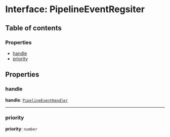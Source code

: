 # Interface: PipelineEventRegsiter

## Table of contents

### Properties

* [handle](/auto-docs/fixed-layout-editor/interfaces/PipelineEventRegsiter.md#handle)
* [priority](/auto-docs/fixed-layout-editor/interfaces/PipelineEventRegsiter.md#priority)

## Properties

### handle

**handle**: [`PipelineEventHandler`](/auto-docs/fixed-layout-editor/types/PipelineEventHandler.md)

***

### priority

**priority**: `number`
